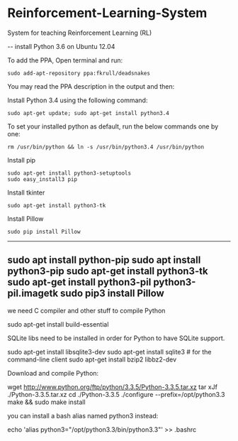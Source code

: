 # Reinforcement-Learning-System
System for teaching Reinforcement Learning (RL)

-- install Python 3.6 on Ubuntu 12.04

To add the PPA, Open terminal and run:

    sudo add-apt-repository ppa:fkrull/deadsnakes

You may read the PPA description in the output and then:

Install Python 3.4 using the following command:

    sudo apt-get update; sudo apt-get install python3.4

To set your installed python as default, run the below commands one by one:

    rm /usr/bin/python && ln -s /usr/bin/python3.4 /usr/bin/python

Install pip

    sudo apt-get install python3-setuptools
    sudo easy_install3 pip

Install tkinter

    sudo apt-get install python3-tk

Install Pillow

    sudo pip install Pillow

------------------------------------------
sudo apt install python-pip
sudo apt install python3-pip
sudo apt-get install python3-tk
sudo apt-get install python3-pil python3-pil.imagetk
sudo pip3 install Pillow
------------------------------------------
we need C compiler and other stuff to compile Python

sudo apt-get install build-essential

SQLite libs need to be installed in order for Python to have SQLite support.

sudo apt-get install libsqlite3-dev
sudo apt-get install sqlite3 # for the command-line client
sudo apt-get install bzip2 libbz2-dev
 
Download and compile Python:

wget http://www.python.org/ftp/python/3.3.5/Python-3.3.5.tar.xz
tar xJf ./Python-3.3.5.tar.xz
cd ./Python-3.3.5
./configure --prefix=/opt/python3.3
make && sudo make install

you can install a bash alias named python3 instead:

echo 'alias python3="/opt/python3.3/bin/python3.3"' >> .bashrc